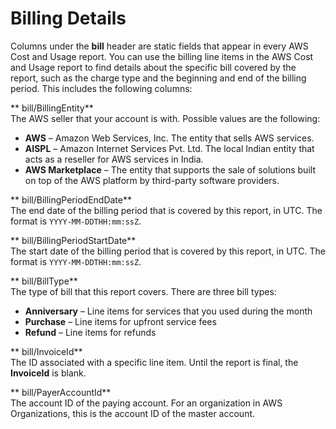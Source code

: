 # Billing Details<a name="enhanced-billing-columns"></a>

Columns under the **bill** header are static fields that appear in every AWS Cost and Usage report\. You can use the billing line items in the AWS Cost and Usage report to find details about the specific bill covered by the report, such as the charge type and the beginning and end of the billing period\. This includes the following columns: 

** bill/BillingEntity**  
The AWS seller that your account is with\. Possible values are the following:   
+ **AWS** – Amazon Web Services, Inc\. The entity that sells AWS services\.
+ **AISPL** – Amazon Internet Services Pvt\. Ltd\. The local Indian entity that acts as a reseller for AWS services in India\.
+ **AWS Marketplace** – The entity that supports the sale of solutions built on top of the AWS platform by third\-party software providers\.

** bill/BillingPeriodEndDate**  
The end date of the billing period that is covered by this report, in UTC\. The format is `YYYY-MM-DDTHH:mm:ssZ`\. 

** bill/BillingPeriodStartDate**  
The start date of the billing period that is covered by this report, in UTC\. The format is `YYYY-MM-DDTHH:mm:ssZ`\. 

** bill/BillType**  
The type of bill that this report covers\. There are three bill types:  
+ **Anniversary** – Line items for services that you used during the month
+ **Purchase** – Line items for upfront service fees
+ **Refund** – Line items for refunds

** bill/InvoiceId**  
The ID associated with a specific line item\. Until the report is final, the **InvoiceId** is blank\.

** bill/PayerAccountId**  
The account ID of the paying account\. For an organization in AWS Organizations, this is the account ID of the master account\.